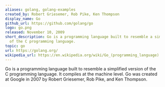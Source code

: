 ```yaml
---
aliases: golang, golang-examples
created_by: Robert Griesemer, Rob Pike, Ken Thompson
display_name: Go
github_url: https://github.com/golang/go
logo: go.png
released: November 10, 2009
short_description: Go is a programming language built to resemble a simplified version
  of the C programming language.
topic: go
url: https://golang.org/
wikipedia_url: https://en.wikipedia.org/wiki/Go_(programming_language)
---
```

Go is a programming language built to resemble a simplified version of the C programming language. It compiles at the machine level. Go was created at Google in 2007 by Robert Griesemer, Rob Pike, and Ken Thompson.
